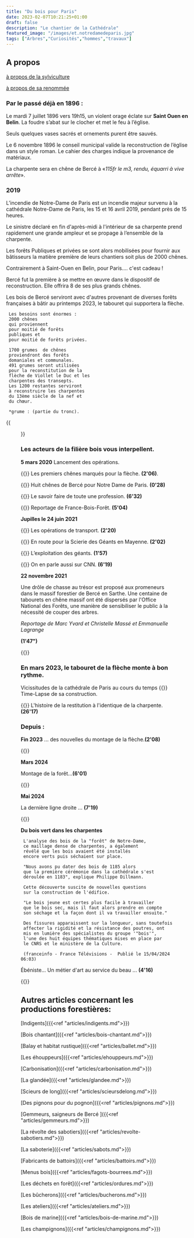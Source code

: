 ```yaml
---
title: "Du bois pour Paris"
date: 2023-02-07T10:21:25+01:00
draft: false
description: "Le chantier de la Cathédrale"
featured_image: "/images/et.notredamedeparis.jpg"
tags: ["Arbres","Curiosités","hommes","travaux"]
---
```


## A propos 

[à propos de la sylviculture](/articles/pdf/aproposdelasylviculture.pdf)


[à propos de sa renommée](/articles/pdf/aproposdesarenommee.pdf) 

### Par le passé déjà  en 1896 :

Le mardi 7 juillet 1896 vers 19h15, 
un violent orage éclate sur 
**Saint Ouen en Belin**.
La foudre s’abat sur le clocher et met le feu à l’église. 

Seuls quelques vases sacrés et ornements purent être sauvés. 

Le 6 novembre 1896 le conseil municipal valide
la reconstruction de l’église dans un style roman.
Le cahier des charges indique la provenance de matériaux.

La charpente sera en chêne de Bercé
à «*115fr le m3, rendu, équarri à vive arrête*».

### 2019

L’incendie de Notre-Dame de Paris est un incendie majeur survenu
à la cathédrale Notre-Dame de Paris, les 15 et 16 avril 2019,
pendant près de 15 heures. 

Le sinistre déclaré en fin d'après-midi
à l'intérieur de sa charpente prend rapidement une grande ampleur 
et se propage à l’ensemble de la charpente.

Les forêts Publiques et privées se sont alors mobilisées pour fournir 
aux bâtisseurs la matière première de leurs chantiers soit plus 
de 2000 chênes.

Contrairement à Saint-Ouen en Belin, pour Paris.... c'est cadeau !

Bercé fut la première à se mettre en œuvre dans le dispositif de reconstruction.
Elle offrira 8 de ses plus grands chênes.

Les bois de Bercé serviront avec d'autres provenant de diverses forêts françaises
à bâtir au printemps 2023, le tabouret qui supportera la flèche.

     Les besoins sont énormes : 
     2000 chênes
     qui proviennent 
     pour moitié de forêts 
     publiques et 
     pour moitié de forêts privées.
     
     1700 grumes  de chênes 
     proviendront des forêts 
     domaniales et communales.
     491 grumes seront utilisées 
     pour la reconstitution de la
     flèche de Viollet le Duc et les
     charpentes des transepts.
     Les 1200 restantes serviront 
     à reconstruire les charpentes
     du 13ème siècle de la nef et 
     du chœur.
     
     *grume : (partie du tronc).



{{<figure src="/images/articles/flechecathedrale.jpg" title="Les différents éléments de la flèche - croquis des architectes">}}


### Les acteurs de la filière bois vous interpellent.

**5 mars 2020**
Lancement des opérations.

{{<youtube id="vOUzmAMd81Q">}}
Les premiers chênes marqués pour la flèche. **(2'06)**.

{{<youtube id="_HD2Jwc1kBA">}}
Huit chênes de Bercé pour Notre Dame de Paris. **(0'28)**
  
{{<youtube id="5BZFGLlB6K0">}}
Le savoir faire de toute une profession. **(6'32)**

{{<youtube id="JMwiSfucalg">}}
Reportage de France-Bois-Forêt. **(5'04)**


**Jupilles le 24 juin 2021** 

{{<youtube id="xjk_bXF9_N4">}}
Les opérations de transport. **(2'20)**

{{<youtube id="uTjmWHv4Yx8">}}
En route pour la Scierie des Géants en Mayenne. **(2'02)**

{{<youtube id="lX8p8MQCwc4">}}
L’exploitation des géants. **(1'57)**

{{<youtube id="awjEiKaEJAg">}}
On en parle aussi sur CNN. **(6'19)**

**22 novembre 2021**

Une drôle de chasse au trésor est proposé aux promeneurs dans le massif forestier
de Bercé en Sarthe. Une centaine de tabourets en chêne massif ont été dispersés 
par l'Office National des Forêts, une manière de sensibiliser 
le public à la nécessité de couper des arbres.

*Reportage de Marc Yvard et Christelle Massé et Emmanuelle Lagrange*

**(1'47")**



  {{<youtube id="rapXcN68yYM">}} 


### En mars 2023, le tabouret de la flèche monte à bon rythme.

Vicissitudes de la cathédrale de Paris au cours du temps
{{<youtube id="hM4yaoybbU4">}}  
Time-Lapse de sa construction.

{{<youtube id="Yuw3rVbBGvo">}}
L'histoire de la restitution à l'identique de la charpente. **(26'17)**

### Depuis :

**Fin 2023**
... des nouvelles du montage de la flèche.**(2'08)**

{{<youtube id="suAqu1uvmGw">}} 

**Mars 2024**

Montage de la forêt...**(6'01)**

{{<youtube id="xak8163E-LM">}}

**Mai 2024**

La dernière ligne droite ... **(7'19)**

{{<youtube id="Z6QAUV7GQUg">}}


**Du bois vert dans les charpentes**

     L'analyse des bois de la "forêt" de Notre-Dame, 
     ce maillage dense de charpentes, a également 
     révélé que les bois avaient été installés 
     encore verts puis séchaient sur place. 
     
     "Nous avons pu dater des bois de 1185 alors 
     que la première cérémonie dans la cathédrale s'est 
     déroulée en 1183", explique Philippe Dillmann.
     
     Cette découverte suscite de nouvelles questions
     sur la construction de l'édifice.
     
     "Le bois jeune est certes plus facile à travailler
     que le bois sec, mais il faut alors prendre en compte
     son séchage et la façon dont il va travailler ensuite."
     
     Des fissures apparaissent sur la longueur, sans toutefois
     affecter la rigidité et la résistance des poutres, ont 
     mis en lumière des spécialistes du groupe '"bois'", 
     l'une des huit équipes thématiques mises en place par 
     le CNRS et le ministère de la Culture.
     
     (franceinfo - France Télévisions -  Publié le 15/04/2024 06:03)

Ébéniste... Un métier d'art au service du beau ... **(4'16)**

{{<youtube id="8F3Wkgd-3fU">}}

## Autres articles concernant les productions forestières: ## 

[Indigents]({{<ref "articles/indigents.md">}})

[Bois chantant]({{<ref "articles/bois-chantant.md">}})

[Balay et habitat rustique]({{<ref "articles/ballet.md">}})

[Les éhouppeurs]({{<ref "articles/ehouppeurs.md">}})

[Carbonisation]({{<ref "articles/carbonisation.md">}})

[La glandée]({{<ref "articles/glandee.md">}})

[Scieurs de long]({{<ref "articles/scieursdelong.md">}})

[Des pignons pour du pognon]({{<ref "articles/pignons.md">}})

[Gemmeurs, saigneurs de Bercé ]({{<ref "articles/gemmeurs.md">}})

[La révolte des sabotiers]({{<ref "articles/revolte-sabotiers.md">}})

[La saboterie]({{<ref "articles/sabots.md">}})

[Fabricants de battoirs]({{<ref "articles/battoirs.md">}})

[Menus bois]({{<ref "articles/fagots-bourrees.md">}})

[Les déchets en forêt]({{<ref "articles/ordures.md">}})

[Les bûcherons]({{<ref "articles/bucherons.md">}})

[Les ateliers]({{<ref "articles/ateliers.md">}})

[Bois de marine]({{<ref "articles/bois-de-marine.md">}})

[Les champignons]({{<ref "articles/champignons.md">}})




